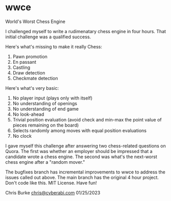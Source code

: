 # wwce
World's Worst Chess Engine

I challenged myself to write a rudimenatary chess engine in four hours. That initial challenge was a qualified success.

Here's what's missing to make it really Chess:
1) Pawn promotion
2) En passant
3) Castling
4) Draw detection
5) Checkmate detection

Here's what's very basic:
1) No player input (plays only with itself)
2) No understanding of openings
3) No understanding of end game
4) No look-ahead
5) Trivial position evaluation (avoid check and min-max the point value of pieces remaining on the board)
6) Selects randomly among moves with equal position evaluations
7) No clock

I gave myself this challenge after answering two chess-related questions on Quora. The first was whether an employer should be impressed that a candidate wrote a chess engine. The second was what's the next-worst chess engine after a "random mover."

The bugfixes branch has incremental improvements to wwce to address the issues called out above.
The main branch has the original 4 hour project.
Don't code like this. MIT License. Have fun!

Chris Burke
chris@cyberabi.com
01/25/2023
